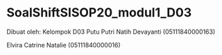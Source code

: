 # SoalShiftSISOP20_modul1_D03

Dibuat oleh:
Kelompok D03
Putu Putri Natih Devayanti (05111840000163)

Elvira Catrine Natalie (05111840000016)
